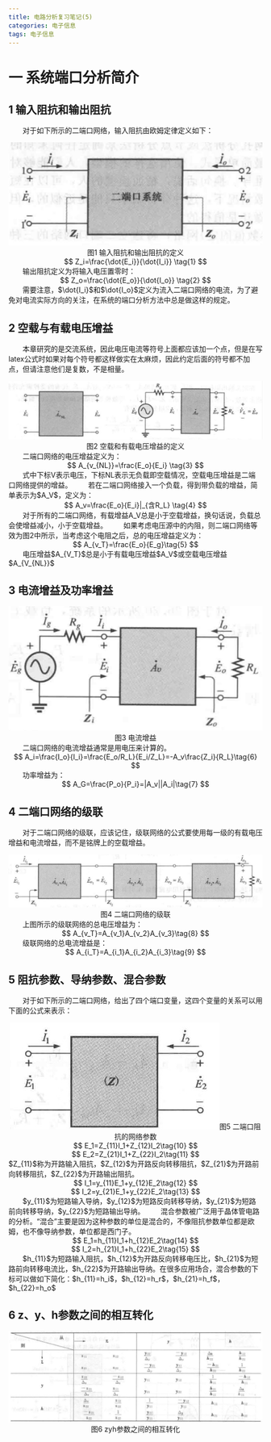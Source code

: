 ```yaml
---
title: 电路分析复习笔记(5)
categories: 电子信息  
tags: 电子信息 
---
```


# 一 系统端口分析简介

## 1 输入阻抗和输出阻抗
　　对于如下所示的二端口网络，输入阻抗由欧姆定律定义如下：
<div align=center><img src="/public/image/电路分析复习笔记/输入阻抗和输出阻抗的定义.jpg"/>图1 输入阻抗和输出阻抗的定义</div>
<div><center>
$$ 
Z_i=\frac{\dot{E_i}}{\dot{I_i}} \tag{1} 
$$
</center></div>
　　输出阻抗定义为将输入电压置零时：
<div><center>
$$ 
Z_o=\frac{\dot{E_o}}{\dot{I_o}} \tag{2} 
$$
</center></div>
　　需要注意，$\dot{I_i}$和$\dot{I_o}$定义为流入二端口网络的电流，为了避免对电流实际方向的关注，在系统的端口分析方法中总是做这样的规定。

## 2 空载与有载电压增益
　　本章研究的是交流系统，因此电压电流等符号上面都应该加一个点，但是在写latex公式时如果对每个符号都这样做实在太麻烦，因此约定后面的符号都不加点，但请注意他们是复数，不是相量。
<div align=center><img src="/public/image/电路分析复习笔记/空载和有载电压增益的定义.jpg"/>图2 空载和有载电压增益的定义</div>
　　二端口网络的电压增益定义为：
<div><center>
$$ 
A_{v_{NL}}=\frac{E_o}{E_i} \tag{3} 
$$
</center></div>
　　式中下标V表示电压，下标NL表示无负载即空载情况，空载电压增益是二端口网络提供的增益。  
　　若在二端口网络接入一个负载，得到带负载的增益，简单表示为$A_V$，定义为：
<div><center>
$$ 
A_v=\frac{E_o}{E_i}|_{含R_L} \tag{4} 
$$
</center></div>
　　对于所有的二端口网络，有载增益A_V总是小于空载增益，换句话说，负载总会使增益减小，小于空载增益。  
　　如果考虑电压源中的内阻，则二端口网络等效为图2中所示，当考虑这个电阻之后，总的电压增益定义为：
<div><center>
$$ 
A_{v_T}=\frac{E_o}{E_g}\tag{5} 
$$
</center></div>
　　电压增益$A_{V_T}$总是小于有载电压增益$A_V$或空载电压增益$A_{V_{NL}}$

## 3 电流增益及功率增益
<div align=center><img src="/public/image/电路分析复习笔记/电流增益.jpg"/>图3 电流增益</div>
　　二端口网络的电流增益通常是用电压来计算的。
<div><center>
$$ 
A_i=\frac{I_o}{I_i}=\frac{E_o/R_L}{E_i/Z_L}=-A_v\frac{Z_i}{R_L}\tag{6} 
$$
</center></div>
　　功率增益为：
<div><center>
$$ 
A_G=\frac{P_o}{P_i}=|A_v||A_i|\tag{7} 
$$
</center></div>

## 4 二端口网络的级联
　　对于二端口网络的级联，应该记住，级联网络的公式要使用每一级的有载电压增益和电流增益，而不是铭牌上的空载增益。
<div align=center><img src="/public/image/电路分析复习笔记/二端口网络的级联.jpg"/>图4 二端口网络的级联</div>
　　上图所示的级联网络的总电压增益为：
<div><center>
$$ 
A_{v_T}=A_{v_1}A_{v_2}A_{v_3}\tag{8} 
$$
</center></div>
　　级联网络的总电流增益是：
<div><center>
$$ 
A_{i_T}=A_{i_1}A_{i_2}A_{i_3}\tag{9} 
$$
</center></div>

## 5 阻抗参数、导纳参数、混合参数
　　对于如下所示的二端口网络，给出了四个端口变量，这四个变量的关系可以用下面的公式来表示：
<div align=center><img src="/public/image/电路分析复习笔记/二端口阻抗的网络参数.jpg"/>图5 二端口阻抗的网络参数</div>
<div><center>
$$ 
E_1=Z_{11}I_1+Z_{12}I_2\tag{10} 
$$
</center></div>
<div><center>
$$ 
E_2=Z_{21}I_1+Z_{22}I_2\tag{11} 
$$
</center></div>
$Z_{11}$称为开路输入阻抗，$Z_{12}$为开路反向转移阻抗，$Z_{21}$为开路前向转移阻抗，$Z_{22}$为开路输出阻抗。
<div><center>
$$ 
I_1=y_{11}E_1+y_{12}E_2\tag{12} 
$$
</center></div>
<div><center>
$$ 
I_2=y_{21}E_1+y_{22}E_2\tag{13} 
$$
</center></div>
　　$y_{11}$为短路输入导纳，$y_{12}$为短路反向转移导纳，$y_{21}$为短路前向转移导纳，$y_{22}$为短路输出导纳。  
　　混合参数被广泛用于晶体管电路的分析。“混合”主要是因为这种参数的单位是混合的，不像阻抗参数单位都是欧姆，也不像导纳参数，单位都是西门子。
<div><center>
$$ 
E_1=h_{11}I_1+h_{12}E_2\tag{14} 
$$
</center></div>
<div><center>
$$ 
I_2=h_{21}I_1+h_{22}E_2\tag{15} 
$$
</center></div>
　　$h_{11}$为短路输入阻抗，$h_{12}$为开路反向转移电压比，$h_{21}$为短路前向转移电流比，$h_{22}$为开路输出导纳。在很多应用场合，混合参数的下标可以做如下简化：$h_{11}=h_i$，$h_{12}=h_r$，$h_{21}=h_f$，$h_{22}=h_o$

## 6 z、y、h参数之间的相互转化
<div align=center><img src="/public/image/电路分析复习笔记/zyh参数之间的相互转化.jpg"/>图6 zyh参数之间的相互转化</div>
